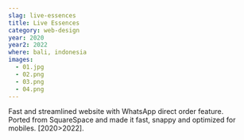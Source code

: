 ```yaml
---
slag: live-essences
title: Live Essences
category: web-design
year: 2020
year2: 2022
where: bali, indonesia
images:
  - 01.jpg
  - 02.png
  - 03.png
  - 04.png
---
```


Fast and streamlined website with WhatsApp direct order feature.<br>
Ported from SquareSpace and made it fast, snappy and optimized for mobiles.
[2020>2022].
